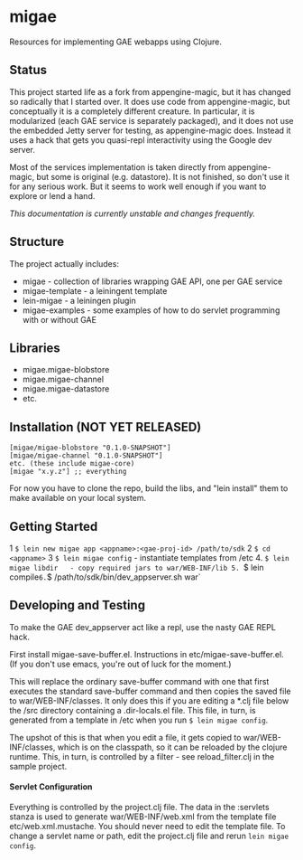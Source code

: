 # migae

Resources for implementing GAE webapps using Clojure.

## Status

This project started life as a fork from appengine-magic, but it has
changed so radically that I started over.  It does use code from
appengine-magic, but conceptually it is a completely different
creature.  In particular, it is modularized (each GAE service is
separately packaged), and it does not use the embedded Jetty server
for testing, as appengine-magic does.  Instead it uses a hack that
gets you quasi-repl interactivity using the Google dev server.

Most of the services implementation is taken directly from
appengine-magic, but some is original (e.g. datastore).  It is not
finished, so don't use it for any serious work.  But it seems to work
well enough if you want to explore or lend a hand.

_*This documentation is currently unstable and changes frequently.*_

## Structure

The project actually includes:

 * migae - collection of libraries wrapping GAE API, one per GAE service
 * migae-template - a leiningent template
 * lein-migae - a leiningen plugin
 * migae-examples - some examples of how to do servlet programming with or without GAE

## Libraries

 * migae.migae-blobstore
 * migae.migae-channel
 * migae.migae-datastore
 * etc.

## Installation (NOT YET RELEASED)

    [migae/migae-blobstore "0.1.0-SNAPSHOT"]
    [migae/migae-channel "0.1.0-SNAPSHOT"]
    etc. (these include migae-core)
    [migae "x.y.z"] ;; everything

For now you have to clone the repo, build the libs, and "lein install"
them to make available on your local system.

## Getting Started

  1  `$ lein new migae app <appname>:<gae-proj-id> /path/to/sdk`
  2  `$ cd <appname>`
  3  `$ lein migae config`  - instantiate templates from <appname>/etc
  4. `$ lein migae libdir   - copy required jars to war/WEB-INF/lib
  5. `$ lein compile`
  6. `$ /path/to/sdk/bin/dev_appserver.sh war`

## Developing and Testing

To make the GAE dev_appserver act like a repl, use the nasty GAE REPL
hack.

First install migae-save-buffer.el.  Instructions in
etc/migae-save-buffer.el.  (If you don't use emacs, you're out of luck
for the moment.)

This will replace the ordinary save-buffer command with one that first
executes the standard save-buffer command and then copies the saved
file to war/WEB-INF/classes.  It only does this if you are editing a
*.clj file below the <proj>/src directory containing a .dir-locals.el
file.  This file, in turn, is generated from a template in <proj>/etc
when you run `$ lein migae config`.

The upshot of this is that when you edit a file, it gets copied to
war/WEB-INF/classes, which is on the classpath, so it can be reloaded
by the clojure runtime.  This, in turn, is controlled by a filter -
see reload_filter.clj in the sample project.

#### Servlet Configuration

Everything is controlled by the project.clj file.  The data in the
:servlets stanza is used to generate war/WEB-INF/web.xml from the
template file etc/web.xml.mustache.  You should never need to edit the
template file.  To change a servlet name or path, edit the project.clj
file and rerun `lein migae config`.

